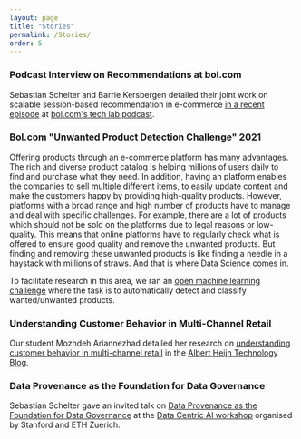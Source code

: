 ```yaml
---
layout: page
title: "Stories"
permalink: /Stories/
order: 5
---
```


### Podcast Interview on Recommendations at bol.com

Sebastian Schelter and Barrie Kersbergen detailed their joint work on scalable session-based recommendation in e-commerce [in a recent episode](https://techlab.bol.com/ai-for-retail-lab-on-recommendations-podcast/) at [bol.com's tech lab podcast](https://techlab.bol.com/podcast/).

### Bol.com "Unwanted Product Detection Challenge" 2021 

Offering products through an e-commerce platform has many advantages. The rich and diverse product catalog is helping millions of users daily to find and purchase what they need. In addition, having an platform enables the companies to sell multiple different items, to easily update content and make the customers happy by providing high-quality products. However, platforms with a broad range and high number of products have to manage and deal with specific challenges. For example, there are a lot of products which should not be sold on the platforms due to legal reasons or low-quality.  This means that online platforms have to regularly check what is offered to ensure good quality and remove the unwanted products. But finding and removing these unwanted products is like finding a needle in a haystack with millions of straws. And that is where Data Science comes in.

To facilitate research in this area, we ran an [open machine learning challenge](https://www.codabench.org/competitions/287/) where the task is to automatically detect and classify wanted/unwanted products.


### Understanding Customer Behavior in Multi-Channel Retail

Our student Mozhdeh Ariannezhad detailed her research on [understanding customer behavior in multi-channel retail](https://blog.ah.technology/understanding-customer-behavior-in-multi-channel-retail-3d2d1ce2a178) in the [Albert Heijn Technology Blog](https://blog.ah.technology/).



### Data Provenance as the Foundation for Data Governance

Sebastian Schelter gave an invited talk on [Data Provenance as the Foundation for Data Governance](https://youtu.be/kvLUm-npTLU?t=11526) at the [Data Centric AI workshop](https://www.datacentricai.cc) organised by Stanford and ETH Zuerich.

